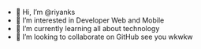 - 👋 Hi, I’m @riyanks
- 👀 I’m interested in Developer Web and Mobile
- 🌱 I’m currently learning all about technology
- 💞️ I’m looking to collaborate on GitHub
see you wkwkw

<!---
riyanks/riyanks is a ✨ special ✨ repository because its `README.md` (this file) appears on your GitHub profile.
You can click the Preview link to take a look at your changes.
--->
